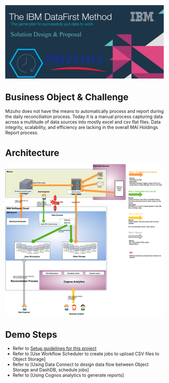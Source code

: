 <img src="https://github.com/arunwagle/DemoRepo/blob/master/clients/Mizuho/images/Mizuho_header.png">

# Business Object & Challenge
Mizuho does not have the means to automatically process and report during the daily reconciliation process. Today it is a manual process capturing data across a multitude of data sources into mostly excel and csv flat files. Data integrity, scalability, and efficiency are lacking in the overall MAI Holdings Report process.

# Architecture

<img src="https://github.com/arunwagle/DemoRepo/blob/master/clients/Mizuho/images/Mizuho-architecture.png">

# Demo Steps

- Refer to [Setup guidelines for this project](setupdoc.md)
- Refer to [Use Workflow Scheduler to create jobs to upload CSV files to Object Storage]
- Refer to [Using Data Connect to design data flow between Object Storage and DashDB, schedule jobs]
- Refer to [Using Cognos analytics to generate reports]

